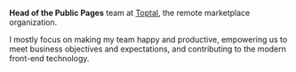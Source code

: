 **Head of the Public Pages** team at [Toptal](https://toptal.com), the remote marketplace organization.

I mostly focus on making my team happy and productive, empowering us to meet business objectives and expectations, and contributing to the modern front-end technology.
